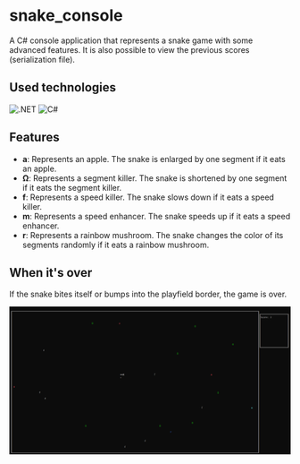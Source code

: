 # snake_console
A C# console application that represents a snake game with some advanced features.
It is also possible to view the previous scores (serialization file).

## Used technologies
![.NET](https://img.shields.io/badge/.NET-violet?style=for-the-badge&logo=.NET) ![C#](https://img.shields.io/badge/C%23-green?style=for-the-badge)

## Features
* **a**: Represents an apple. The snake is enlarged by one segment if it eats an apple.
* **Ω**: Represents a segment killer. The snake is shortened by one segment if it eats the segment killer.
* **f**: Represents a speed killer. The snake slows down if it eats a speed killer.
* **m**: Represents a speed enhancer. The snake speeds up if it eats a speed enhancer.
* **r**: Represents a rainbow mushroom. The snake changes the color of its segments randomly if it eats a rainbow mushroom.

## When it's over
If the snake bites itself or bumps into the playfield border, the game is over.

![Demo](img/snake_demo.png)